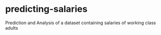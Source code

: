 # predicting-salaries
Prediction and Analysis of a dataset containing salaries of working class adults
